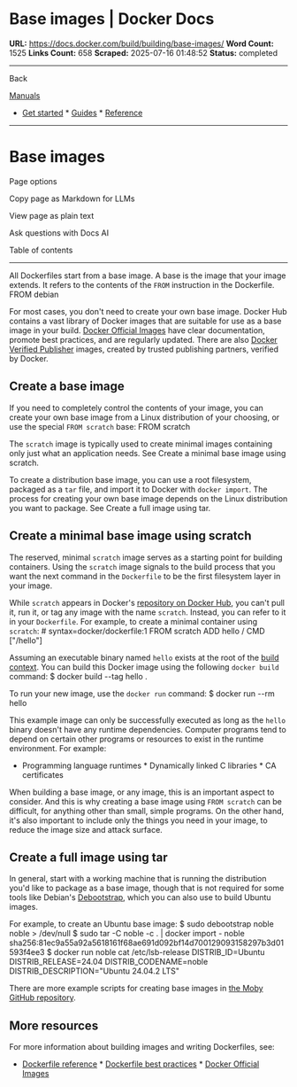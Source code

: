 # Base images | Docker Docs

**URL:** https://docs.docker.com/build/building/base-images/
**Word Count:** 1525
**Links Count:** 658
**Scraped:** 2025-07-16 01:48:52
**Status:** completed

---

Back

[Manuals](https://docs.docker.com/manuals/)

  * [Get started](https://docs.docker.com/get-started/)   * [Guides](https://docs.docker.com/guides/)   * [Reference](https://docs.docker.com/reference/)

* * *

# Base images

Page options

Copy page as Markdown for LLMs

View page as plain text

Ask questions with Docs AI

Table of contents

* * *

All Dockerfiles start from a base image. A base is the image that your image extends. It refers to the contents of the `FROM` instruction in the Dockerfile.               FROM debian

For most cases, you don't need to create your own base image. Docker Hub contains a vast library of Docker images that are suitable for use as a base image in your build. [Docker Official Images](https://docs.docker.com/docker-hub/image-library/trusted-content/#docker-official-images) have clear documentation, promote best practices, and are regularly updated. There are also [Docker Verified Publisher](https://docs.docker.com/docker-hub/image-library/trusted-content/#verified-publisher-images) images, created by trusted publishing partners, verified by Docker.

## Create a base image

If you need to completely control the contents of your image, you can create your own base image from a Linux distribution of your choosing, or use the special `FROM scratch` base:               FROM scratch

The `scratch` image is typically used to create minimal images containing only just what an application needs. See Create a minimal base image using scratch.

To create a distribution base image, you can use a root filesystem, packaged as a `tar` file, and import it to Docker with `docker import`. The process for creating your own base image depends on the Linux distribution you want to package. See Create a full image using tar.

## Create a minimal base image using scratch

The reserved, minimal `scratch` image serves as a starting point for building containers. Using the `scratch` image signals to the build process that you want the next command in the `Dockerfile` to be the first filesystem layer in your image.

While `scratch` appears in Docker's [repository on Docker Hub](https://hub.docker.com/_/scratch), you can't pull it, run it, or tag any image with the name `scratch`. Instead, you can refer to it in your `Dockerfile`. For example, to create a minimal container using `scratch`:               # syntax=docker/dockerfile:1     FROM scratch     ADD hello /     CMD ["/hello"]

Assuming an executable binary named `hello` exists at the root of the [build context](https://docs.docker.com/build/concepts/context/). You can build this Docker image using the following `docker build` command:               $ docker build --tag hello .     

To run your new image, use the `docker run` command:               $ docker run --rm hello     

This example image can only be successfully executed as long as the `hello` binary doesn't have any runtime dependencies. Computer programs tend to depend on certain other programs or resources to exist in the runtime environment. For example:

  * Programming language runtimes   * Dynamically linked C libraries   * CA certificates

When building a base image, or any image, this is an important aspect to consider. And this is why creating a base image using `FROM scratch` can be difficult, for anything other than small, simple programs. On the other hand, it's also important to include only the things you need in your image, to reduce the image size and attack surface.

## Create a full image using tar

In general, start with a working machine that is running the distribution you'd like to package as a base image, though that is not required for some tools like Debian's [Debootstrap](https://wiki.debian.org/Debootstrap), which you can also use to build Ubuntu images.

For example, to create an Ubuntu base image:               $ sudo debootstrap noble noble > /dev/null     $ sudo tar -C noble -c . | docker import - noble          sha256:81ec9a55a92a5618161f68ae691d092bf14d700129093158297b3d01593f4ee3          $ docker run noble cat /etc/lsb-release          DISTRIB_ID=Ubuntu     DISTRIB_RELEASE=24.04     DISTRIB_CODENAME=noble     DISTRIB_DESCRIPTION="Ubuntu 24.04.2 LTS"

There are more example scripts for creating base images in [the Moby GitHub repository](https://github.com/moby/moby/blob/master/contrib).

## More resources

For more information about building images and writing Dockerfiles, see:

  * [Dockerfile reference](https://docs.docker.com/reference/dockerfile/)   * [Dockerfile best practices](https://docs.docker.com/build/building/best-practices/)   * [Docker Official Images](https://docs.docker.com/docker-hub/image-library/trusted-content/#docker-official-images)